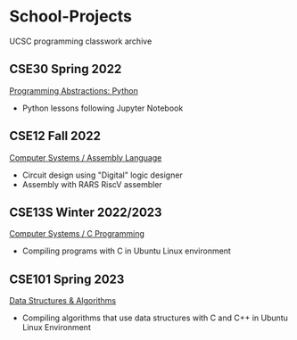 # School-Projects
UCSC programming classwork archive

## CSE30 Spring 2022
[Programming Abstractions: Python](https://github.com/noel-ball/School-Projects/tree/main/CSE30)
- Python lessons following Jupyter Notebook

## CSE12 Fall 2022
[Computer Systems / Assembly Language](https://github.com/noel-ball/School-Projects/tree/main/CSE12)
- Circuit design using "Digital" logic designer
- Assembly with RARS RiscV assembler

## CSE13S Winter 2022/2023
[Computer Systems / C Programming](https://github.com/noel-ball/School-Projects/tree/main/CSE13S)
- Compiling programs with C in Ubuntu Linux environment

## CSE101 Spring 2023
[Data Structures & Algorithms](https://github.com/noel-ball/School-Projects/tree/main/CSE101)
- Compiling algorithms that use data structures with C and C++ in Ubuntu Linux Environment
